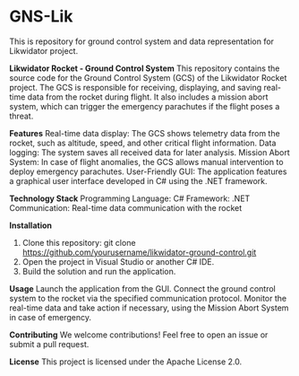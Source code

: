 # GNS-Lik
This is repository for ground control system and data representation for Likwidator project.

**Likwidator Rocket - Ground Control System**
This repository contains the source code for the Ground Control System (GCS) of the Likwidator Rocket project. The GCS is responsible for receiving, displaying, and saving real-time data from the rocket during flight. It also includes a mission abort system, which can trigger the emergency parachutes if the flight poses a threat.

**Features**
Real-time data display: The GCS shows telemetry data from the rocket, such as altitude, speed, and other critical flight information.
Data logging: The system saves all received data for later analysis.
Mission Abort System: In case of flight anomalies, the GCS allows manual intervention to deploy emergency parachutes.
User-Friendly GUI: The application features a graphical user interface developed in C# using the .NET framework.

**Technology Stack**
Programming Language: C#
Framework: .NET
Communication: Real-time data communication with the rocket

**Installation**
1. Clone this repository:
git clone https://github.com/yourusername/likwidator-ground-control.git
2. Open the project in Visual Studio or another C# IDE.
3. Build the solution and run the application.

**Usage**
Launch the application from the GUI.
Connect the ground control system to the rocket via the specified communication protocol.
Monitor the real-time data and take action if necessary, using the Mission Abort System in case of emergency.

**Contributing**
We welcome contributions! Feel free to open an issue or submit a pull request.

**License**
This project is licensed under the Apache License 2.0.
